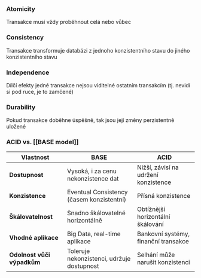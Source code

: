 ### Atomicity
Transakce musí vždy proběhnout celá nebo vůbec
### Consistency
Transakce transformuje databázi z jednoho konzistentního stavu do jiného konzistentního stavu
### Independence
Dílčí efekty jedné transakce nejsou viditelné ostatním transakcím (tj. nevidí si pod ruce, je to zamčené)
### Durability
Pokud transakce doběhne úspěšně, tak jsou její změny perzistentně uložené

### ACID vs. [[BASE model]]

|**Vlastnost**|**BASE**|**ACID**|
|---|---|---|
|**Dostupnost**|Vysoká, i za cenu nekonzistence dat|Nižší, závisí na udržení konzistence|
|**Konzistence**|Eventual Consistency (časem konzistentní)|Přísná konzistence|
|**Škálovatelnost**|Snadno škálovatelné horizontálně|Obtížnější horizontální škálování|
|**Vhodné aplikace**|Big Data, real-time aplikace|Bankovní systémy, finanční transakce|
|**Odolnost vůči výpadkům**|Toleruje nekonzistenci, udržuje dostupnost|Selhání může narušit konzistenci|
